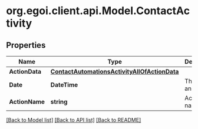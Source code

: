 
# org.egoi.client.api.Model.ContactActivity

## Properties

Name | Type | Description | Notes
------------ | ------------- | ------------- | -------------
**ActionData** | [**ContactAutomationsActivityAllOfActionData**](ContactAutomationsActivityAllOfActionData.md) |  | [optional] 
**Date** | **DateTime** | The date and time | [optional] 
**ActionName** | **string** | Action name | [optional] 

[[Back to Model list]](../README.md#documentation-for-models)
[[Back to API list]](../README.md#documentation-for-api-endpoints)
[[Back to README]](../README.md)

